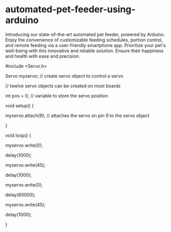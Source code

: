 # automated-pet-feeder-using-arduino
Introducing our state-of-the-art automated pet feeder, powered by Arduino. Enjoy the convenience of customizable feeding schedules, portion control, and remote feeding via a user-friendly smartphone app. Prioritize your pet's well-being with this innovative and reliable solution. Ensure their happiness and health with ease and precision.

#include <Servo.h>



Servo myservo;  // create servo object to control a servo

// twelve servo objects can be created on most boards



int pos = 0;    // variable to store the servo position



void setup() {

  myservo.attach(9);  // attaches the servo on pin 9 to the servo object

}



void loop() {

 myservo.write(0);

 delay(1000);

 myservo.write(45);

 delay(1000);

 myservo.write(0);

 delay(60000);

 myservo.write(45);

 delay(1000);

  }

